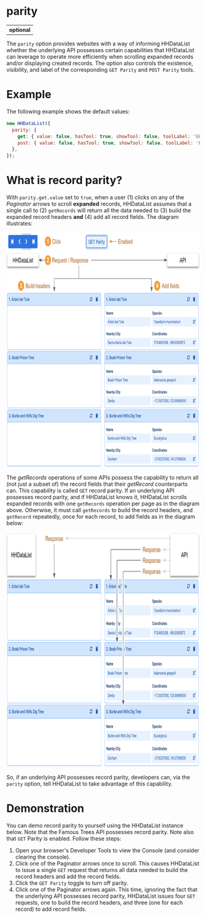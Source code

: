 # parity

<table class="options-table"><tr><th>optional</th></tr></table>

The `parity` option provides websites with a way of informing HHDataList whether the underlying API possesses certain capabilities that HHDataList can leverage to operate more efficiently when scrolling expanded records and/or displaying created records. The option also controls the existence, visibility, and label of the corresponding `GET Parity` and `POST Parity` tools. 

# Example

The following example shows the default values:

``` js nonum
new HHDataList({
  parity: { 
    get: { value: false, hasTool: true, showTool: false, toolLabel: 'GET Parity' }, 
    post: { value: false, hasTool: true, showTool: false, toolLabel: 'POST Parity' } 
  },
});
```

# What is record parity?

With `parity.get.value` set to `true`, when a user (1) clicks on any of the *Paginator* arrows to scroll **expanded** records, HHDataList assumes that a single call to (2) `getRecords` will return all the data needed to (3) build the expanded record headers **and** (4) add all record fields. The diagram illustrates:

<p><img src="get-record-parity-on.png" class="img-fluid d-block" width=800 height=615 loading="lazy"></p>

The *getRecords* operations of some APIs possess the capability to return all (not just a subset of) the record fields that their *getRecord* counterparts can. This capability is called `GET` record parity. If an underlying API possesses record parity, and if HHDataList knows it, HHDataList scrolls expanded records with one `getRecords` operation per page as in the diagram above. Otherwise, it must call `getRecords` to build the record headers, and `getRecord` repeatedly, once for each record, to add fields as in the diagram below:

<p><img src="get-record-parity-off.png" class="img-fluid d-block" width=800 height=615 loading="lazy"></p>

So, if an underlying API possesses record parity, developers can, via the `parity` option, tell HHDataList to take advantage of this capability.

# Demonstration

You can demo record parity to yourself using the HHDataList instance below. Note that the Famous Trees API possesses record parity. Note also that `GET` Parity is enabled. Follow these steps:

1. Open your browser's Developer Tools to view the Console (and consider clearing the console).
1. Click one of the Paginator arrows once to scroll. This causes HHDataList to issue a single `GET` request that returns all data needed to build the record headers and add the record fields.
1. Click the `GET Parity` toggle to turn off parity.
1. Click one of the Paginator arrows again. This time, ignoring the fact that the underlying API possesses record parity, HHDataList issues four `GET` requests, one to build the record headers, and three (one for each record) to add record fields.

<div id="record-parity-datalist" class="hh-data-list my-4"></div>
<script>
  var options = new DLTreesOptions002('record-parity-datalist');
  options.expand.showTool = false;
  options.expand.value = true;
  var show = ['Name', 'Species', 'Nearby City', 'Coordinates'];
  for(fd of options.fieldDefinitions.transform) {
    if(show.includes(fd.label)) { fd.isChecked = true; }
    else { fd.isChecked = false; }
  }
  options.parity.get.showTool = true;
  options.queryParams.limit.showTool = false;
  options.reporters.requests.showTool = true;
  options.reporters.requests.value = true;
  options.themeDefinition.name = 'shadowbox';
  new HHDataList(options);
</script>